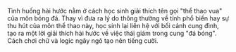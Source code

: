 Tình huống hài hước nằm ở cách học sinh giải thích tên gọi "thể thao vua" của môn bóng đá. Thay vì đưa ra lý do thông thường về tính phổ biến hay sự thu hút của môn thể thao này, học sinh lại liên hệ với bối cảnh cung đình, tạo ra một lời giải thích hài hước về việc thái giám trong cung "đá bóng". Cách chơi chữ và logic ngây ngô tạo nên tiếng cười.
